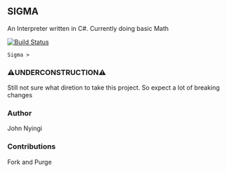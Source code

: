 ## SIGMA
An Interpreter written in C#. Currently doing basic Math

[![Build Status](https://travis-ci.com/j0nimost/sigma.svg?branch=main)](https://travis-ci.com/j0nimost/sigma)

```
Sigma > 
```

### ⚠️UNDERCONSTRUCTION⚠️
Still not sure what diretion to take this project. So expect a lot of breaking changes 

### Author
John Nyingi

### Contributions
Fork and Purge